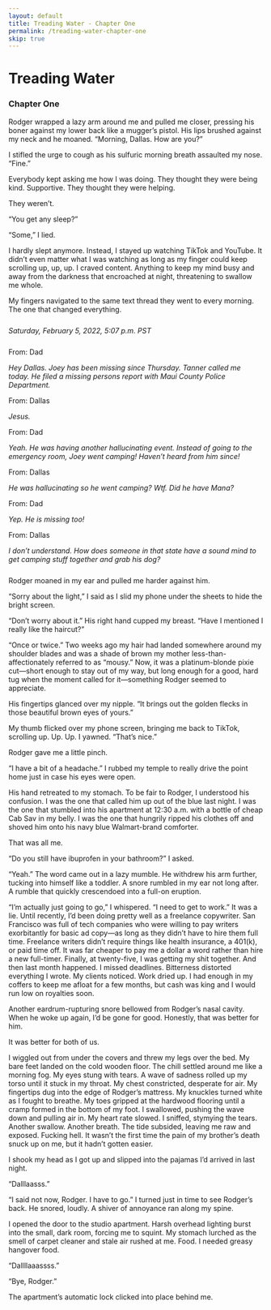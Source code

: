 ```yaml
---
layout: default
title: Treading Water - Chapter One
permalink: /treading-water-chapter-one
skip: true
---
```


<div class="container chapter">

<h1 class="center">
Treading Water
</h1>
<h3 style="text-indent:0;">
Chapter One
</h3>

<p style="text-indent:0;">
Rodger wrapped a lazy arm around me and pulled me closer, pressing his boner against my lower back like a mugger’s pistol. His lips brushed against my neck and he moaned. “Morning, Dallas. How are you?”
</p>

<p>
I stifled the urge to cough as his sulfuric morning breath assaulted my nose. “Fine.”
</p>

<p>
Everybody kept asking me how I was doing. They thought they were being kind. Supportive. They thought they were helping.
</p>

<p>
They weren’t.
</p>

<p>
“You get any sleep?”
</p>

<p>
“Some,” I lied.
</p>

<p>
I hardly slept anymore. Instead, I stayed up watching TikTok and YouTube. It didn’t even matter what I was watching as long as my finger could keep scrolling up, up, up. I craved content. Anything to keep my mind busy and away from the darkness that encroached at night, threatening to swallow me whole.
</p>

<p>
My fingers navigated to the same text thread they went to every morning. The one that changed everything.
</p>

<p class="center" style="font-style:italic;margin:25px 0;">
Saturday, February 5, 2022, 5:07 p.m. PST
</p>

<p class="left">
From: Dad
</p>

<p class="left col-6 col-m-8" style="font-style:italic;">
Hey Dallas. Joey has been missing since Thursday. Tanner called me today. He filed a missing persons report with Maui County Police Department.
</p>

<p class="right">
From: Dallas
</p>

<p class="right push-6 push-m-4" style="font-style:italic;">
Jesus.
</p>

<p class="left">
From: Dad
</p>

<p class="left col-6 col-m-8" style="font-style:italic;">
Yeah. He was having another hallucinating event. Instead of going to the emergency room, Joey went camping! Haven’t heard from him since!
</p>

<p class="right">
From: Dallas
</p>

<p class="right push-6 push-m-4" style="font-style:italic;">
He was hallucinating so he went camping? Wtf. Did he have Mana?
</p>

<p class="left">
From: Dad
</p>

<p class="left col-6 col-m-8" style="font-style:italic;">
Yep. He is missing too!
</p>

<p class="right">
From: Dallas
</p>

<p class="right push-6 push-m-4" style="font-style:italic;margin-bottom:25px;">
I don’t understand. How does someone in that state have a sound mind to get camping stuff together and grab his dog?
</p>

<p>
Rodger moaned in my ear and pulled me harder against him.
</p>

<p>
“Sorry about the light,” I said as I slid my phone under the sheets to hide the bright screen.
</p>

<p>
“Don’t worry about it.” His right hand cupped my breast. “Have I mentioned I really like the haircut?”
</p>

<p>
“Once or twice.” Two weeks ago my hair had landed somewhere around my shoulder blades and was a shade of brown my mother less-than-affectionately referred to as “mousy.” Now, it was a platinum-blonde pixie cut—short enough to stay out of my way, but long enough for a good, hard tug when the moment called for it—something Rodger seemed to appreciate.
</p>

<p>
His fingertips glanced over my nipple. “It brings out the golden flecks in those beautiful brown eyes of yours.”
</p>

<p>
My thumb flicked over my phone screen, bringing me back to TikTok, scrolling up. Up. Up. I yawned. “That’s nice.”
</p>

<p>
Rodger gave me a little pinch.
</p>

<p>
“I have a bit of a headache.” I rubbed my temple to really drive the point home just in case his eyes were open.
</p>

<p>
His hand retreated to my stomach. To be fair to Rodger, I understood his confusion. I was the one that called him up out of the blue last night. I was the one that stumbled into his apartment at 12:30 a.m. with a bottle of cheap Cab Sav in my belly. I was the one that hungrily ripped his clothes off and shoved him onto his navy blue Walmart-brand comforter.
</p>

<p>
That was all me.
</p>

<p>
“Do you still have ibuprofen in your bathroom?” I asked.
</p>

<p>
“Yeah.” The word came out in a lazy mumble. He withdrew his arm further, tucking into himself like a toddler. A snore rumbled in my ear not long after. A rumble that quickly crescendoed into a full-on eruption.
</p>

<p>
“I’m actually just going to go,” I whispered. “I need to get to work.” It was a lie. Until recently, I’d been doing pretty well as a freelance copywriter. San Francisco was full of tech companies who were willing to pay writers exorbitantly for basic ad copy—as long as they didn’t have to hire them full time. Freelance writers didn’t require things like health insurance, a 401(k), or paid time off. It was far cheaper to pay me a dollar a word rather than hire a new full-timer. Finally, at twenty-five, I was getting my shit together. And then last month happened. I missed deadlines. Bitterness distorted everything I wrote. My clients noticed. Work dried up. I had enough in my coffers to keep me afloat for a few months, but cash was king and I would run low on royalties soon.
</p>

<p>
Another eardrum-rupturing snore bellowed from Rodger’s nasal cavity. When he woke up again, I’d be gone for good. Honestly, that was better for him.
</p>

<p>
It was better for both of us.
</p>

<p>
I wiggled out from under the covers and threw my legs over the bed. My bare feet landed on the cold wooden floor. The chill settled around me like a morning fog. My eyes stung with tears. A wave of sadness rolled up my torso until it stuck in my throat. My chest constricted, desperate for air. My fingertips dug into the edge of Rodger’s mattress. My knuckles turned white as I fought to breathe. My toes gripped at the hardwood flooring until a cramp formed in the bottom of my foot. I swallowed, pushing the wave down and pulling air in. My heart rate slowed. I sniffed, stymying the tears. Another swallow. Another breath. The tide subsided, leaving me raw and exposed. Fucking hell.  It wasn’t the first time the pain of my brother’s death snuck up on me, but it hadn’t gotten easier.
</p>

<p>
I shook my head as I got up and slipped into the pajamas I’d arrived in last night.
</p>

<p>
“Dalllaasss.”
</p>

<p>
“I said not now, Rodger. I have to go.” I turned just in time to see Rodger’s back. He snored, loudly. A shiver of annoyance ran along my spine.
</p>

<p>
I opened the door to the studio apartment. Harsh overhead lighting burst into the small, dark room, forcing me to squint. My stomach lurched as the smell of carpet cleaner and stale air rushed at me. Food. I needed greasy hangover food.
</p>

<p>
“Dallllaaassss.”
</p>

<p>
“Bye, Rodger.”
</p>

<p>
The apartment’s automatic lock clicked into place behind me.
</p>

</div>
